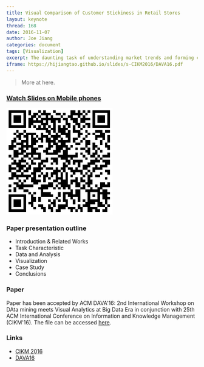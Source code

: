 ```yaml
---
title: Visual Comparison of Customer Stickiness in Retail Stores
layout: keynote
thread: 168
date: 2016-11-07
author: Joe Jiang
categories: document
tags: [Visualization]
excerpt: The daunting task of understanding market trends and forming competitive promotion strategies has been a major pain point of retail store managers ever since they stepped into business.
iframe: https://hijiangtao.github.io/slides/s-CIKM2016/DAVA16.pdf
---
```


> More at here.

### [Watch Slides on Mobile phones](https://hijiangtao.github.io/slides/s-CIKM2016/DAVA16.pdf)

![](/assets/in-post/2016-11-07-DAVA16.png)

### Paper presentation outline

- Introduction & Related Works
- Task Characteristic
- Data and Analysis
- Visualization
- Case Study
- Conclusions

### Paper

Paper has been accepted by ACM DAVA'16: 2nd International Workshop on DAta mining meets Visual Analytics at Big Data Era in conjunction with 25th ACM International Conference on Information and Knowledge Management (CIKM'16). The file can be accessed [here](https://hijiangtao.github.io/slides/s-CIKM2016/paper.pdf).

### Links

- [CIKM 2016](http://cikm2016.cs.iupui.edu/)
- [DAVA16](http://vis.ios.ac.cn/DAVA16/)
